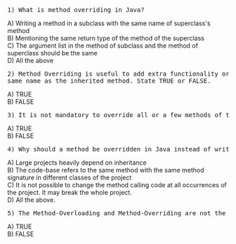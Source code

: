 <pre>
1) What is method overriding in Java?
</pre> 
A) Writing a method in a subclass with the same name of superclass's method <br>
B) Mentioning the same return type of the method of the superclass<br>
C) The argument list in the method of subclass and the method of superclass should be the same<br>
D) All the above<br>

<pre>2) Method Overriding is useful to add extra functionality or code to a method of subclass with the 
same name as the inherited method. State TRUE or FALSE. </pre>
A) TRUE<br>
B) FALSE<br>

<pre>3) It is not mandatory to override all or a few methods of the Superclass. State TRUE or FALSE.</pre>
A) TRUE <br>
B) FALSE <br>

<pre>4) Why should a method be overridden in Java instead of writing a method with a different name?</pre>
A) Large projects heavily depend on inheritance<br>
B) The code-base refers to the same method with the same method signature in different classes of the project<br>
C) It is not possible to change the method calling code at all occurrences of the project. It may break the whole project.<br>
D) All the above.<br>


<pre>5) The Method-Overloading and Method-Overriding are not the same. State TRUE or FALSE.</pre>
A) TRUE<br>
B) FALSE

